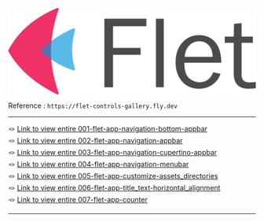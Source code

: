 <p align="center">
    <img src="./flet-logo.svg" alt="flet-logo" style="display: block; margin: 0 auto;">
</p>


Reference : `https://flet-controls-gallery.fly.dev`

---

<div align="left">
   &#x1FAA2; <a href="./001-flet-app-navigation-bottom-appbar">Link to view entire 001-flet-app-navigation-bottom-appbar</a>
</div>

<div align="left">
   &#x1FAA2; <a href="./002-flet-app-navigation-appbar">Link to view entire 002-flet-app-navigation-appbar</a>
</div>

<div align="left">
   &#x1FAA2; <a href="./003-flet-app-navigation-cupertino-appbar">Link to view entire 003-flet-app-navigation-cupertino-appbar</a>
</div>

<div align="left">
   &#x1FAA2; <a href="./004-flet-app-navigation-menubar">Link to view entire 004-flet-app-navigation-menubar</a>
</div>

<div align="left">
   &#x1FAA2; <a href="./005-flet-app-customize-assets_directories">Link to view entire 005-flet-app-customize-assets_directories</a>
</div>

<div align="left">
   &#x1FAA2; <a href="./006-flet-app-title_text-horizontal_alignment">Link to view entire 006-flet-app-title_text-horizontal_alignment</a>
</div>

<div align="left">
   &#x1FAA2; <a href="./007-flet-app-counter">Link to view entire 007-flet-app-counter</a>
</div>

---

